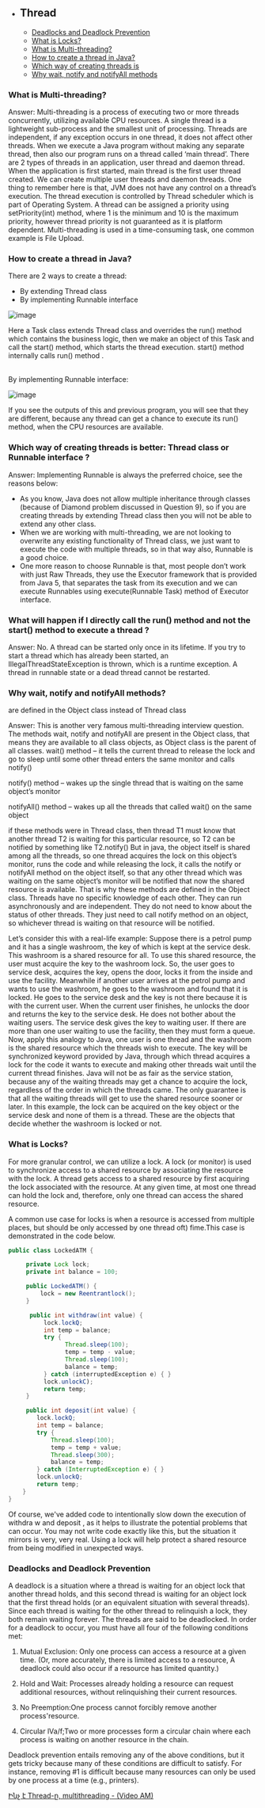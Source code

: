 - ## Thread
  - [Deadlocks and Deadlock Prevention](https://github.com/goodluck3301/android-interview/blob/main/Java/README.md#deadlocks-and-deadlock-prevention) 
  - [What is Locks?](https://github.com/goodluck3301/android-interview/blob/main/Java/README.md#what-is-locks)
  - [What is Multi-threading?](https://github.com/goodluck3301/android-interview/blob/main/Java/README.md#what-is-multi-threading)
  - [How to create a thread in Java?](https://github.com/goodluck3301/android-interview/blob/main/Java/README.md#how-to-create-a-thread-in-java) 
  - [Which way of creating threads is](https://github.com/goodluck3301/android-interview/blob/main/Java/README.md#which-way-of-creating-threads-is)
  - [Why wait, notify and notifyAll methods](https://github.com/goodluck3301/android-interview/blob/main/Java/README.md#why-wait-notify-and-notifyall-methods)
 
  
### What is Multi-threading?

Answer: Multi-threading is a process of executing two or more
threads concurrently, utilizing available CPU resources. A single
thread is a lightweight sub-process and the smallest unit of
processing. Threads are independent, if any exception occurs in one
thread, it does not affect other threads.
When we execute a Java program without making any separate
thread, then also our program runs on a thread called ‘main thread’.
There are 2 types of threads in an application, user thread and
daemon thread. When the application is first started, main thread is
the first user thread created. We can create multiple user threads
and daemon threads.
One thing to remember here is that, JVM does not have any control
on a thread’s execution. The thread execution is controlled by
Thread scheduler which is part of Operating System. A thread can
be assigned a priority using setPriority(int) method, where 1 is the
minimum and 10 is the maximum priority, however thread priority is
not guaranteed as it is platform dependent.
Multi-threading is used in a time-consuming task, one common
example is File Upload.

  ### How to create a thread in Java?

There are 2 ways to create a thread:
- By extending Thread class
- By implementing Runnable
interface

![image](https://user-images.githubusercontent.com/100533325/213198406-cc6e35b0-4114-4236-ae5c-b2767200ae78.png)

Here a Task class extends Thread class and overrides the run()
method which contains the business logic, then we make an object
of this Task and call the start() method, which starts the thread
execution. start() method internally calls run() method .

</br>
By implementing Runnable interface:

![image](https://user-images.githubusercontent.com/100533325/213198594-f36a4a8a-65fa-4465-8070-a265fc717280.png)

If you see the outputs of this and previous program, you will see that
they are different, because any thread can get a chance to execute
its run() method, when the CPU resources are available.

### Which way of creating threads is better: Thread class or Runnable interface ?

Answer: Implementing Runnable is always the preferred choice, see
the reasons below:
- As you know, Java does not allow multiple inheritance
through classes (because of Diamond problem
discussed in Question 9), so if you are creating threads
by extending Thread class then you will not be able to
extend any other class.
- When we are working with multi-threading, we are not
looking to overwrite any existing functionality of Thread
class, we just want to execute the code with multiple
threads, so in that way also, Runnable is a good choice.
- One more reason to choose Runnable is that, most
people don’t work with just Raw Threads, they use the
Executor framework that is provided from Java 5, that
separates the task from its execution and we can
execute Runnables using execute(Runnable Task)
method of Executor interface.</br>

### What will happen if I directly call the run() method and not the start() method to execute a thread ?

Answer: No. A thread can be started only once in its lifetime. If you
try to start a thread which has already been started, an
IllegalThreadStateException is thrown, which is a runtime exception.
A thread in runnable state or a dead thread cannot be restarted.

### Why wait, notify and notifyAll methods?
are defined in the Object class instead of Thread
class

Answer: This is another very famous multi-threading interview
question. The methods wait, notify and notifyAll are present in the
Object class, that means they are available to all class objects, as
Object class is the parent of all classes.
wait() method – it tells the current thread to release the lock and go
to sleep until some other thread enters the same monitor and calls
notify()

notify() method – wakes up the single thread that is waiting on the
same object’s monitor

notifyAll() method – wakes up all the threads that called wait() on the
same object

if these methods were in Thread class, then thread T1 must know
that another thread T2 is waiting for this particular resource, so T2
can be notified by something like T2.notify()
But in java, the object itself is shared among all the threads, so one
thread acquires the lock on this object’s monitor, runs the code and
while releasing the lock, it calls the notify or notifyAll method on the
object itself, so that any other thread which was waiting on the same
object’s monitor will be notified that now the shared resource is
available. That is why these methods are defined in the Object class.
Threads have no specific knowledge of each other. They can run
asynchronously and are independent. They do not need to know
about the status of other threads. They just need to call notify
method on an object, so whichever thread is waiting on that resource
will be notified.

Let’s consider this with a real-life example:
Suppose there is a petrol pump and it has a single washroom, the
key of which is kept at the service desk. This washroom is a shared
resource for all. To use this shared resource, the user must acquire
the key to the washroom lock. So, the user goes to service desk,
acquires the key, opens the door, locks it from the inside and use the
facility.
Meanwhile if another user arrives at the petrol pump and wants to
use the washroom, he goes to the washroom and found that it is
locked. He goes to the service desk and the key is not there because
it is with the current user. When the current user finishes, he unlocks
the door and returns the key to the service desk. He does not bother
about the waiting users. The service desk gives the key to waiting
user. If there are more than one user waiting to use the facility, then
they must form a queue.
Now, apply this analogy to Java, one user is one thread and the
washroom is the shared resource which the threads wish to execute.
The key will be synchronized keyword provided by Java, through
which thread acquires a lock for the code it wants to execute and
making other threads wait until the current thread finishes. Java will
not be as fair as the service station, because any of the waiting
threads may get a chance to acquire the lock, regardless of the order
in which the threads came. The only guarantee is that all the waiting
threads will get to use the shared resource sooner or later.
In this example, the lock can be acquired on the key object or the
service desk and none of them is a thread. These are the objects
that decide whether the washroom is locked or not.

### What is Locks?

For more granular control, we can utilize a lock. A lock (or monitor) is used to synchronize access to a
shared resource by associating the resource with the lock. A thread gets access to a shared resource by first
acquiring the lock associated with the resource. At any given time, at most one thread can hold the lock
and, therefore, only one thread can access the shared resource.</br>

A common use case for locks is when a resource is accessed from multiple places, but should be only
accessed by one thread oft) fime.This case is demonstrated in the code below. 

```java
public class LockedATM {

     private Lock lock;
     private int balance = 100;

     public LockedATM() {
         lock = new Reentrantlock();
     }

      public int withdraw(int value) {
          lock.lockQ;
          int temp = balance;
          try {
                Thread.sleep(100);
                temp = temp - value;
                Thread.sleep(100);
                balance = temp;
          } catch (interruptedException e) { }
          lock.unlockC);
          return temp;
     }

     public int deposit(int value) {
        lock.lockQ;
        int temp = balance;
        try {
            Thread.sleep(100); 
            temp = temp + value;
            Thread.sleep(300);
            balance = temp;
        } catch (InterruptedException e) { }
        lock.unlockQ;
        return temp;
    }
}
```

Of course, we've added code to intentionally slow down the execution of withdra w and deposit , as it
helps to illustrate the potential problems that can occur. You may not write code exactly like this, but the
situation it mirrors is very, very real. Using a lock will help protect a shared resource from being modified in
unexpected ways. 

### Deadlocks and Deadlock Prevention 

A deadlock is a situation where a thread is waiting for an object lock that another thread holds, and this
second thread is waiting for an object lock that the first thread holds (or an equivalent situation with several
threads). Since each thread is waiting for the other thread to relinquish a lock, they both remain waiting
forever. The threads are said to be deadlocked.
In order for a deadlock to occur, you must have all four of the following conditions met:

1. Mutual Exclusion: Only one process can access a resource at a given time. (Or, more accurately, there is
limited access to a resource, A deadlock could also occur if a resource has limited quantity.)

2. Hold and Wait: Processes already holding a resource can request additional resources, without relinquishing their current resources.

3. No Preemption:One process cannot forcibly remove another process'resource.

4. Circular lVa/f;Two or more processes form a circular chain where each process is waiting on another
resource in the chain.

Deadlock prevention entails removing any of the above conditions, but it gets tricky because many of these
conditions are difficult to satisfy. For instance, removing #1 is difficult because many resources can only
be used by one process at a time (e.g., printers).



[Ինչ է Thread-ը, multithreading - (Video AM)](https://www.youtube.com/watch?v=EYAHKHvm6uI)
